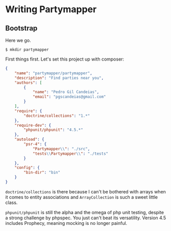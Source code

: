 # Writing Partymapper

## Bootstrap

Here we go.

`$ mkdir partymapper`

First things first. Let's set this project up with composer:

```json
{
    "name": "partymapper/partymapper",
    "description": "Find parties near you",
    "authors": [
        {
            "name": "Pedro Gil Candeias",
            "email": "pgscandeias@gmail.com"
        }
    ],
    "require": {
        "doctrine/collections": "1.*"
    },
    "require-dev": {
        "phpunit/phpunit": "4.5.*"
    },
    "autoload": {
        "psr-4": {
            "Partymapper\\": "./src",
            "tests\\Partymapper\\": "./tests"
        }
    },
    "config": {
        "bin-dir": "bin"
    }
}
```

`doctrine/collections` is there because I can't be bothered with arrays when it comes to entity associations and `ArrayCollection` is such a sweet little class.

`phpunit/phpunit` is still the alpha and the omega of php unit testing, despite a strong challenge by phpspec. You just can't beat its versatility. Version 4.5 includes Prophecy, meaning mocking is no longer painful.
